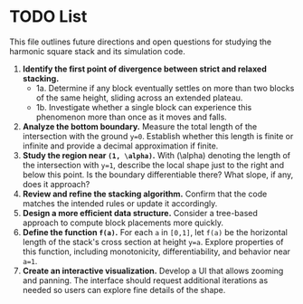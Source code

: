 # TODO List

This file outlines future directions and open questions for studying the harmonic square stack and its simulation code.

1. **Identify the first point of divergence between strict and relaxed stacking.**
   - 1a. Determine if any block eventually settles on more than two blocks of the same height, sliding across an extended plateau.
   - 1b. Investigate whether a single block can experience this phenomenon more than once as it moves and falls.
2. **Analyze the bottom boundary.**  Measure the total length of the intersection with the ground `y=0`.  Establish whether this length is finite or infinite and provide a decimal approximation if finite.
3. **Study the region near `(1, \alpha)`.**  With \(\alpha\) denoting the length of the intersection with `y=1`, describe the local shape just to the right and below this point.  Is the boundary differentiable there?  What slope, if any, does it approach?
4. **Review and refine the stacking algorithm.**  Confirm that the code matches the intended rules or update it accordingly.
5. **Design a more efficient data structure.**  Consider a tree-based approach to compute block placements more quickly.
6. **Define the function `f(a)`.**  For each `a` in `[0,1]`, let `f(a)` be the horizontal length of the stack's cross section at height `y=a`.  Explore properties of this function, including monotonicity, differentiability, and behavior near `a=1`.
7. **Create an interactive visualization.**  Develop a UI that allows zooming and panning.  The interface should request additional iterations as needed so users can explore fine details of the shape.
